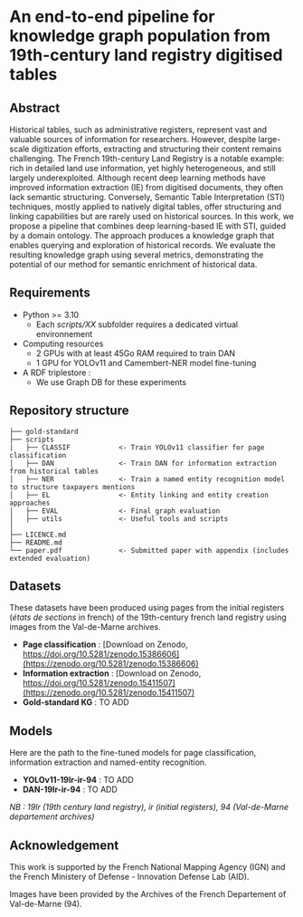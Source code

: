 # An end-to-end pipeline for knowledge graph population from 19th-century land registry digitised tables

## Abstract
Historical tables, such as administrative registers, represent vast and valuable sources of information for researchers. However, despite large-scale digitization efforts, extracting and structuring their content remains challenging. The French 19th-century Land Registry is a notable example: rich in detailed land use information, yet highly heterogeneous, and still largely underexploited. Although recent deep learning methods have improved information extraction (IE) from digitised documents, they often lack semantic structuring. Conversely, Semantic Table Interpretation (STI) techniques, mostly applied to natively digital tables, offer structuring and linking capabilities but are rarely used on historical sources. In this work, we propose a pipeline that combines deep learning-based IE with STI, guided by a domain ontology. The approach produces a knowledge graph that enables querying and exploration of historical records. We evaluate the resulting knowledge graph using several metrics, demonstrating the potential of our method for semantic enrichment of historical data.

## Requirements
* Python >= 3.10
    * Each *scripts/XX* subfolder requires a dedicated virtual environnement
* Computing resources
    * 2 GPUs with at least 45Go RAM required to train DAN
    * 1 GPU for YOLOv11 and Camembert-NER model fine-tuning
* A RDF triplestore :
    * We use Graph DB for these experiments 

## Repository structure
```
├── gold-standard
├── scripts
|   ├── CLASSIF            <- Train YOLOv11 classifier for page classification
│   ├── DAN                <- Train DAN for information extraction from historical tables
│   ├── NER                <- Train a named entity recognition model to structure taxpayers mentions
│   ├── EL                 <- Entity linking and entity creation approaches
│   ├── EVAL               <- Final graph evaluation
│   ├── utils              <- Useful tools and scripts
│
├── LICENCE.md
├── README.md
└── paper.pdf              <- Submitted paper with appendix (includes extended evaluation)
```

## Datasets
These datasets have been produced using pages from the initial registers (*états de sections* in french) of the 19th-century french land registry using images from the Val-de-Marne archives.
* **Page classification** : [Download on Zenodo, https://doi.org/10.5281/zenodo.15386606](https://zenodo.org/10.5281/zenodo.15386606)
* **Information extraction** : [Download on Zenodo, https://doi.org/10.5281/zenodo.15411507](https://zenodo.org/10.5281/zenodo.15411507)
* **Gold-standard KG** : TO ADD

## Models
Here are the path to the fine-tuned models for page classification, information extraction and named-entity recognition.
* **YOLOv11-19lr-ir-94** : TO ADD
* **DAN-19lr-ir-94** : TO ADD

*NB : 19lr (19th century land registry), ir (initial registers), 94 (Val-de-Marne departement archives)*

## Acknowledgement

This work is supported by the French National Mapping Agency (IGN) and the French Ministery of Defense - Innovation Defense Lab (AID).

Images have been provided by the Archives of the French Departement of Val-de-Marne (94).